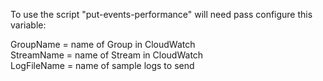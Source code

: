 To use the script "put-events-performance" will need pass configure this variable:

GroupName = name of Group in CloudWatch <br/>
StreamName = name of Stream in CloudWatch <br/>
LogFileName = name of sample logs to send <br/>


